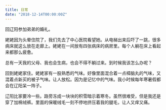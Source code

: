 ```yaml
---
title: 日常
date: "2018-12-14T00:00:00Z"
---
```


回辽阳参加弟弟的婚礼。

姥姥因为头晕住院了，我们先去了中心医院看望她。从电梯出来后吓了一跳，很多病床就这么放在走廊上。姥姥在一间放有四张病床的病房里。每个人躺在床上看起来都那么疲惫。

总有一天我的父母、我也会生病，也会不得不躺过来。到时候我该怎么办呢？

回到姥姥家住。姥姥家有一股熟悉的气味。好像里面混合着一点樟脑丸的气味，又混着点新买的被子气味。让人放松。因为是记忆中的气味。我小时候每年寒暑假都会在辽阳呆一阵子。

辽阳比家要冷一些。路旁冻成一块块的积雪暗示着寒冬。虽然很难受，但是我还是穿了加棉绒裤。里面的保暖绒毛一刻不停地挤压着我的腿毛，让人又痒又痛。
